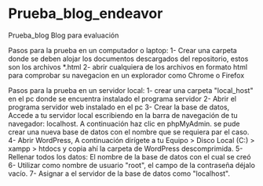 # Prueba_blog_endeavor
 Prueba_blog
Blog para evaluación

Pasos para la prueba en un computador o laptop: 1- Crear una carpeta donde se deben alojar los documentos descargados del repositorio, 
estos son los archivos *.html 2- abrir cualquiera de los archivos en formato html para comprobar su navegacion en un explorador como Chrome o Firefox

Pasos para la prueba en un servidor local: 
1- crear una carpeta "local_host" en el pc donde se encuentra instalado el programa servidor 
2- Abrir el programa servidor web instalado en el pc 
3- Crear la base de datos, Accede a tu servidor local escribiendo en la barra de navegación de tu navegador: localhost. A continuación haz clic en phpMyAdmin. se pude crear una nueva base de datos con el nombre que se requiera par el caso. 
4- Abrir WordPress, A continuación dirígete a tu Equipo > Disco Local (C:) > xampp > htdocs y copia ahí la carpeta de WordPress descomprimida. 
5- Rellenar todos los datos: El nombre de la base de datos con el cual se creó 
6- Utilizar como nombre de usuario "root", el campo de la contraseña déjalo vacío. 
7- Asignar a el servidor de la base de datos como "localhost".
